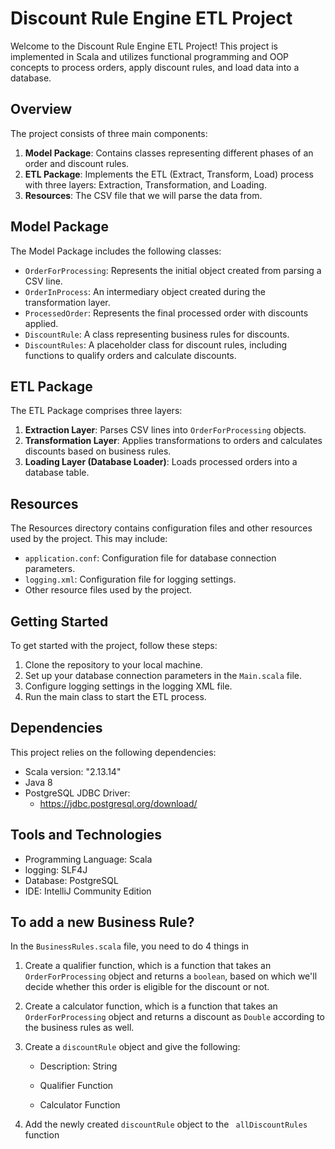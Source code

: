 # Discount Rule Engine ETL Project

Welcome to the Discount Rule Engine ETL Project! This project is implemented in Scala and utilizes functional programming and OOP concepts to process orders, apply discount rules, and load data into a database.

## Overview

The project consists of three main components:

1. **Model Package**: Contains classes representing different phases of an order and discount rules.
2. **ETL Package**: Implements the ETL (Extract, Transform, Load) process with three layers: Extraction, Transformation, and Loading.
3. **Resources**: The CSV file that we will parse the data from.

## Model Package

The Model Package includes the following classes:

- `OrderForProcessing`: Represents the initial object created from parsing a CSV line.
- `OrderInProcess`: An intermediary object created during the transformation layer.
- `ProcessedOrder`: Represents the final processed order with discounts applied.
- `DiscountRule`: A class representing business rules for discounts.
- `DiscountRules`: A placeholder class for discount rules, including functions to qualify orders and calculate discounts.

## ETL Package

The ETL Package comprises three layers:

1. **Extraction Layer**: Parses CSV lines into `OrderForProcessing` objects.
2. **Transformation Layer**: Applies transformations to orders and calculates discounts based on business rules.
3. **Loading Layer (Database Loader)**: Loads processed orders into a database table.

## Resources

The Resources directory contains configuration files and other resources used by the project. This may include:
- `application.conf`: Configuration file for database connection parameters.
- `logging.xml`: Configuration file for logging settings.
- Other resource files used by the project.

## Getting Started

To get started with the project, follow these steps:

1. Clone the repository to your local machine.
2. Set up your database connection parameters in the `Main.scala` file.
3. Configure logging settings in the logging XML file.
4. Run the main class to start the ETL process.

## Dependencies

This project relies on the following dependencies:
- Scala version: "2.13.14"
- Java 8
- PostgreSQL JDBC Driver:
  - https://jdbc.postgresql.org/download/

## Tools and Technologies

- Programming Language: Scala 
- logging: SLF4J 
- Database: PostgreSQL
- IDE: IntelliJ Community Edition



## To add a new Business Rule?

In the ```BusinessRules.scala``` file, you need  to do 4 things in

1. Create a qualifier function, which is a function that takes an ```OrderForProcessing``` object and returns a ```boolean```, based on which we'll decide whether this order is eligible for the discount or not.

2. Create a calculator function,  which is a function that takes an ```OrderForProcessing``` object and returns a discount as ```Double``` according to the business rules as well.

3. Create a ```discountRule``` object and give the following:

   - Description: String

   - Qualifier Function

   - Calculator Function

4. Add the newly created  ```discountRule``` object to the ``` allDiscountRules``` function



